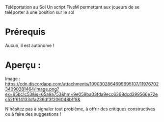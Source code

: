 Téléportation au Sol
Un script FiveM permettant aux joueurs de se téléporter à une position sur le sol 

# Prérequis
Aucun, il est autonome !

# Aperçu : 
Image : https://cdn.discordapp.com/attachments/1090302864699695107/1197670234090381464/image.png?ex=65bc1c53&is=65a9a753&hm=9e059ba03fda9ecc6368dcd399566e72ec52ff614133dfa236df3f206048b1f8&
 
N'hésitez pas à signaler tout problème, à offrir des critiques constructives ou à faire des suggestions !
